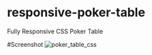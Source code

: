 # responsive-poker-table
Fully Responsive CSS Poker Table

#Screenshot
![poker_table_css](https://user-images.githubusercontent.com/1398843/86524653-c81ff500-be9a-11ea-9a28-82b9885e1cad.png)
